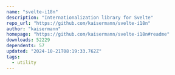 ```yaml
---
name: "svelte-i18n"
description: "Internationalization library for Svelte"
repo_url: "https://github.com/kaisermann/svelte-i18n"
author: "kaisermann"
homepage: "https://github.com/kaisermann/svelte-i18n#readme"
downloads: 52229
dependents: 57
updated: "2024-10-21T08:19:33.762Z"
tags: 
  - utility
---
```


